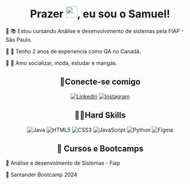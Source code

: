 <h1 align="center">Prazer <img src="https://em-content.zobj.net/source/animated-noto-color-emoji/356/face-with-tongue_1f61b.gif" height="30px">, eu sou o Samuel!</h1>
<p>🔹 📚 Estou cursando Análise e desenvolvimento de sistemas pela FIAP - São Paulo.</p>
<p>🔹 💼 Tenho 2 anos de experiencia como QA no Canadá.</p>
<p>🔹 🤝 Amo socializar, moda, estudar e mangás.</p>

<h2 align="center">🔌Conecte-se comigo</h2>
<div align="center">

[![LinkedIn](https://img.shields.io/badge/linkedin-0077B5?style=for-the-badge&logo=linkedin&logoColor=white)](https://www.linkedin.com/in/samuelpy/)
[![Instagram](https://img.shields.io/badge/-instagram-%23E4405F?style=for-the-badge&logo=instagram&logoColor=white)](https://www.instagram.com/sam_yariwake/)
</div>

<h2 align="center">✍🏻Hard Skills</h2>
<div align="center">

![Java](https://img.shields.io/badge/java-%23ED8B00.svg?style=for-the-badge&logo=openjdk&logoColor=white)  ![HTML5](https://img.shields.io/badge/HTML5-E34F26?style=for-the-badge&logo=html5&logoColor=white)  ![CSS3](https://img.shields.io/badge/CSS3-1572B6?style=for-the-badge&logo=css3&logoColor=white)  ![JavaScript](https://img.shields.io/badge/JavaScript-F7DF1E?style=for-the-badge&logo=javascript&logoColor=black)  ![Python](https://img.shields.io/badge/python-3670A0?style=for-the-badge&logo=python&logoColor=ffdd54)  ![Figma](https://img.shields.io/badge/Figma-696969?style=for-the-badge&logo=figma&logoColor=figma)
</div>

<h2 align="center"> 📖 Cursos e Bootcamps </h2>
<p>🔹 Análise e desenvolmento de Sistemas - Fiap</p>
<p>🔹 Santander Bootcamp 2024</p>
